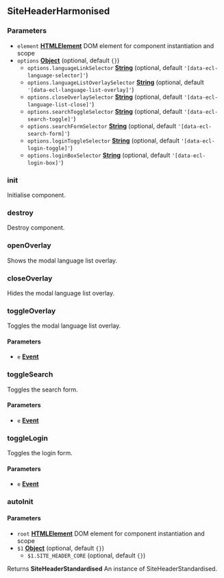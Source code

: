 <!-- Generated by documentation.js. Update this documentation by updating the source code. -->

## SiteHeaderHarmonised

### Parameters

- `element` **[HTMLElement][1]** DOM element for component instantiation and scope
- `options` **[Object][2]** (optional, default `{}`)
  - `options.languageLinkSelector` **[String][3]** (optional, default `'[data-ecl-language-selector]'`)
  - `options.languageListOverlaySelector` **[String][3]** (optional, default `'[data-ecl-language-list-overlay]'`)
  - `options.closeOverlaySelector` **[String][3]** (optional, default `'[data-ecl-language-list-close]'`)
  - `options.searchToggleSelector` **[String][3]** (optional, default `'[data-ecl-search-toggle]'`)
  - `options.searchFormSelector` **[String][3]** (optional, default `'[data-ecl-search-form]'`)
  - `options.loginToggleSelector` **[String][3]** (optional, default `'[data-ecl-login-toggle]'`)
  - `options.loginBoxSelector` **[String][3]** (optional, default `'[data-ecl-login-box]'`)

### init

Initialise component.

### destroy

Destroy component.

### openOverlay

Shows the modal language list overlay.

### closeOverlay

Hides the modal language list overlay.

### toggleOverlay

Toggles the modal language list overlay.

#### Parameters

- `e` **[Event][4]**

### toggleSearch

Toggles the search form.

#### Parameters

- `e` **[Event][4]**

### toggleLogin

Toggles the login form.

#### Parameters

- `e` **[Event][4]**

### autoInit

#### Parameters

- `root` **[HTMLElement][1]** DOM element for component instantiation and scope
- `$1` **[Object][2]** (optional, default `{}`)
  - `$1.SITE_HEADER_CORE` (optional, default `{}`)

Returns **SiteHeaderStandardised** An instance of SiteHeaderStandardised.

[1]: https://developer.mozilla.org/docs/Web/HTML/Element
[2]: https://developer.mozilla.org/docs/Web/JavaScript/Reference/Global_Objects/Object
[3]: https://developer.mozilla.org/docs/Web/JavaScript/Reference/Global_Objects/String
[4]: https://developer.mozilla.org/docs/Web/API/Event

